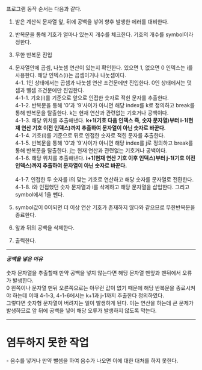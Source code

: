 프로그램 동작 순서는 다음과 같다.

1. 받은 계산식 문자열 앞, 뒤에 공백을 넣어 향후 발생한 에러를 대비한다.

2. 반복문을 통해 기호가 얼마나 있는지 개수를 체크한다. 기호의 개수를 symbol이라 정한다.

3. 무한 반복문 진입
4. 문자열안에 곱셈, 나눗셈 연산이 있는지 확인한다. 있으면 1, 없으면 0 인덱스는 i를 사용한다. 해당 인덱스(i)는 곱셈이거나 나눗셈이다.<br>
  4-1. 1인 상태에서는 곱셈과 나눗셈 연산 조건문에만 진입한다. 0인 상태에서는 덧셈과 뺄셈 조건문에만 진입한다. <br>
    4-1-1. 기호(i)를 기준으로 앞으로 인접한 숫자로 적힌 문자를 추출한다. <br>
    4-1-2. 반복문을 통해 '0'과 '9'사이가 아니면 해당 index를 k로 정의하고 break를 통해 반복문을 탈출한다. k는 현재 연산과 관련없는 기호거나 공백이다. <br>
    4-1-3. 해당 위치를 추출해낸다. **k+1(기호 다음 인덱스 즉, 숫자 문자열)부터 i-1(현재 연산 기호 이전 인덱스)까지 추출하여 문자열이 아닌 숫자로 바꾼다.** <br>
	4-1-4. 기호(i)를 기준으로 뒤로 인접한 숫자로 적힌 문자를 추출한다. <br>
    4-1-5. 반복문을 통해 '0'과 '9'사이가 아니면 해당 index를 j로 정의하고 break를 통해 반복문을 탈출한다. j는 현재 연산과 관련없는 기호거나 공백이다. <br>
    4-1-6. 해당 위치를 추출해낸다. **i+1(현재 연산 기호 이후 인덱스)부터 j-1(기호 이전 인덱스)까지 추출하여 문자열이 아닌 숫자로 바꾼다.** <br>		
		4-1-7. 인접한 두 숫자를 i의 맞는 기호로 연산하고 해당 숫자를 문자열로 전환한다. <br>
		4-1-8. i와 인접했던 숫자 문자열과 i를 삭제하고 해당 문자열을 삽입한다. 그리고 symbol에서 1을 뺀다. <br>
5. symbol값이 0이되면 더 이상 연산 기호가 존재하지 않다와 같으므로 무한반복문을 종료한다.
6. 앞과 뒤의 공백을 삭제한다.
7. 출력한다.
  
<hr>

***공백을 넣은 이유***<br><br>
숫자 문자열을 추출할때 만약 공백을 넣지 않는다면 해당 문자열 맨앞과 맨뒤에서 오류가 발생한다.<br> 0 왼쪽이나 문자열 맨뒤 오른쪽으로는 아무런 값이 없기 때문에 해당 반복문을 종료시켜야 하는데 이때 4-1-3, 4-1-6에서는 k+1과 j-1까지 추출한다 정의하였다.<br> 그렇다면 숫자형 문자열이 버려지는 일이 발생하게 된다. 이는 연산을 하는데 큰 문제가 발생하므로 앞 뒤에 공백을 넣어 해당 오류가 발생하지 않도록 막는다.


<hr>
<h1> 염두하지 못한 작업 </h1>
- 음수를 넣거나 만약 뺄셈을 하여 음수가 나오면 이에 대한 대처를 하지 못한다. 
